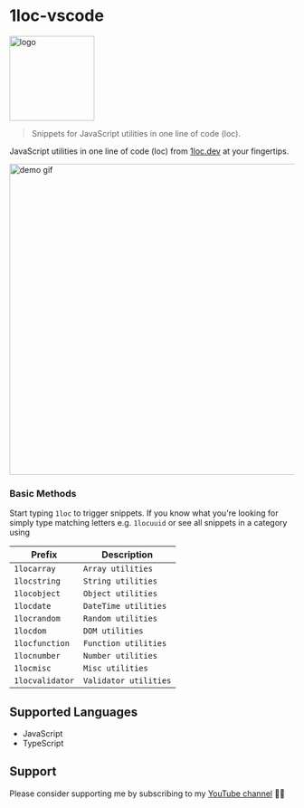 # 1loc-vscode
<img src="https://github.com/codeshifu/1loc-vscode/blob/main/src/images/logo.png?raw=true" alt="logo" width="150" />

> Snippets for JavaScript utilities in one line of code (loc).

JavaScript utilities in one line of code (loc) from [1loc.dev](https://1loc.dev) at your fingertips.

<img src="https://github.com/codeshifu/assets/blob/main/videos/1loc-vscode.gif?raw=true" alt="demo gif" width="550" />

### Basic Methods
Start typing `1loc` to trigger snippets. If you know what you're looking for simply type matching letters e.g. `1locuuid` or see all snippets in a category using 

|  Prefix |              Description       |
| ------ | ------------------------------- |
|  `1locarray` | `Array utilities`|
|  `1locstring` | `String utilities`|
|  `1locobject` | `Object utilities`|
|  `1locdate` | `DateTime utilities`|
|  `1locrandom` | `Random utilities`|
|  `1locdom` | `DOM utilities`|
|  `1locfunction` | `Function utilities`|
|  `1locnumber` | `Number utilities`|
|  `1locmisc` | `Misc utilities`|
|  `1locvalidator` | `Validator utilities`|

## Supported Languages
- JavaScript
- TypeScript

## Support
Please consider supporting me by subscribing to my [YouTube channel](https://www.youtube.com/channel/UCEJVuahEIFCjDSqSzOaZ7yg) 🙏🏽